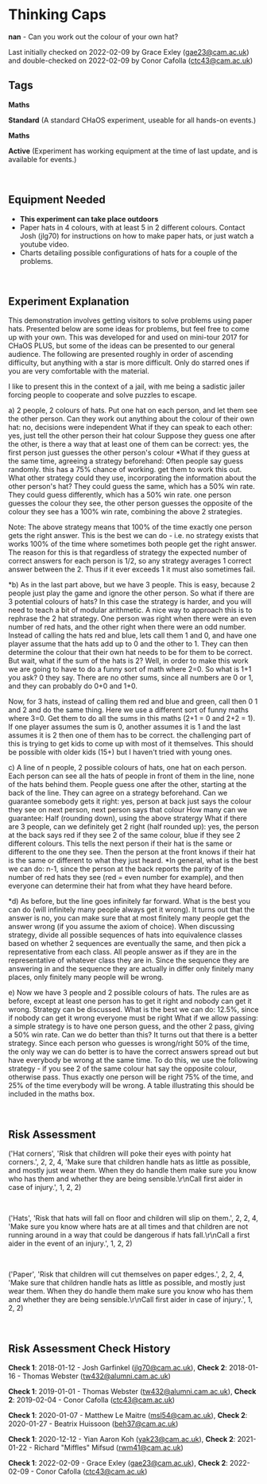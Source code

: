 # Thinking Caps

**nan** - Can you work out the colour of your own hat?

Last initially checked on 2022-02-09 by Grace Exley (gae23@cam.ac.uk) and double-checked on 2022-02-09 by Conor Cafolla (ctc43@cam.ac.uk)

## Tags
<!--- Start Tags (DO NOT REMOVE THIS COMMENT) --->

**Maths**

**Standard** (A standard CHaOS experiment, useable for all hands-on events.)

**Maths**

**Active** (Experiment has working equipment at the time of last update, and is available for events.)
<!--- End Tags (DO NOT REMOVE THIS COMMENT) --->

<br/>

## Equipment Needed 
- **This experiment can take place outdoors**
- Paper hats in 4 colours, with at least 5 in 2 different colours. Contact Josh (jlg70) for instructions on how to make paper hats, or just watch a youtube video.
- Charts detailing possible configurations of hats for a couple of the problems.

<br/>

## Experiment Explanation 

This demonstration involves getting visitors to solve problems using paper hats. Presented below are some ideas for problems, but feel free to come up with your own. This was developed for and used on mini-tour 2017 for CHaOS PLUS, but some of the ideas can be presented to our general audience. The following are presented roughly in order of ascending difficulty, but anything with a star is more difficult. Only do starred ones if you are very comfortable with the material.

I like to present this in the context of a jail, with me being a sadistic jailer forcing people to cooperate and solve puzzles to escape.

a) 2 people, 2 colours of hats. Put one hat on each person, and let them see the other person. 
Can they work out anything about the colour of their own hat: no, decisions were independent
What if they can speak to each other: yes, just tell the other person their hat colour
Suppose they guess one after the other, is there a way that at least one of them can be correct: yes, the first person just guesses the other person's colour
*What if they guess at the same time, agreeing a strategy beforehand: Often people say guess randomly. this has a 75% chance of working. get them to work this out. What other strategy could they use, incorporating the information about the other person's hat? They could guess the same, which has a 50% win rate. They could guess differently, which has a 50% win rate. one person guesses the colour they see, the other person guesses the opposite of the colour they see has a 100% win rate, combining the above 2 strategies.

Note: The above strategy means that 100% of the time exactly one person gets the right answer. This is the best we can do - i.e. no strategy exists that works 100% of the time where sometimes both people get the right answer. The reason for this is that regardless of strategy the expected number of correct answers for each person is 1/2, so any strategy averages 1 correct answer between the 2. Thus if it ever exceeds 1 it must also sometimes fail.

*b) As in the last part above, but we have 3 people. This is easy, because 2 people just play the game and ignore the other person. So what if there are 3 potential colours of hats? In this case the strategy is harder, and you will need to teach a bit of modular arithmetic. A nice way to approach this is to rephrase the 2 hat strategy. One person was right when there were an even number of red hats, and the other right when there were an odd number. Instead of calling the hats red and blue, lets call them 1 and 0, and have one player assume that the hats add up to 0 and the other to 1. They can then determine the colour that their own hat needs to be for them to be correct. But wait, what if the sum of the hats is 2? Well, in order to make this work we are going to have to do a funny sort of math where 2=0. So what is 1+1 you ask? 0 they say. There are no other sums, since all numbers are 0 or 1, and they can probably do 0+0 and 1+0. 

Now, for 3 hats, instead of calling them red and blue and green, call then 0 1 and 2 and do the same thing. Here we use a different sort of funny maths where 3=0. Get them to do all the sums in this maths (2+1 = 0 and 2+2 = 1). If one player assumes the sum is 0, another assumes it is 1 and the last assumes it is 2 then one of them has to be correct. the challenging part of this is trying to get kids to come up with most of it themselves. This should be possible with older kids (15+) but I haven't tried with young ones.

c) A line of n people, 2 possible colours of hats, one hat on each person. Each person can see all the hats of people in front of them in the line, none of the hats behind them. People guess one after the other, starting at the back of the line. They can agree on a strategy beforehand.
Can we guarantee somebody gets it right: yes, person at back just says the colour they see on next person, next person says that colour
How many can we guarantee: Half (rounding down), using the above stratergy
What if there are 3 people, can we definitely get 2 right (half rounded up): yes, the person at the back says red if they see 2 of the same colour, blue if they see 2 different colours. This tells the next person if their hat is the same or different to the one they see. Then the person at the front knows if their hat is the same or different to what they just heard.
*In general, what is the best we can do: n-1, since the person at the back reports the parity of the number of red hats they see (red = even number for example), and then everyone can determine their hat from what they have heard before.

*d) As before, but the line goes infinitely far forward. What is the best you can do (will infinitely many people always get it wrong). It turns out that the answer is no, you can make sure that at most finitely many people get the answer wrong (if you assume the axiom of choice). When discussing strategy, divide all possible sequences of hats into equivalence classes based on whether 2 sequences are eventually the same, and then pick a representative from each class. All people answer as if they are in the representative of whatever class they are in. Since the sequence they are answering in and the sequence they are actually in differ only finitely many places, only finitely many people will be wrong.

e) Now we have 3 people and 2 possible colours of hats. The rules are as before, except at least one person has to get it right and nobody can get it wrong. Strategy can be discussed.
What is the best we can do: 12.5%, since if nobody can get it wrong everyone must be right
What if we allow passing: a simple strategy is to have one person guess, and the other 2 pass, giving a 50% win rate. Can we do better than this? It turns out that there is a better strategy. Since each person who guesses is wrong/right 50% of the time, the only way we can do better is to have the correct answers spread out but have everybody be wrong at the same time. To do this, we use the following strategy - if you see 2 of the same colour hat say the opposite colour, otherwise pass. Thus exactly one person will be right 75% of the time, and 25% of the time everybody will be wrong. A table illustrating this should be included in the maths box.





<br/>

## Risk Assessment

('Hat corners', 'Risk that children will poke their eyes with pointy hat corners.', 2, 2, 4, 'Make sure that children handle hats as little as possible, and mostly just wear them. When they do handle them make sure you know who has them and whether they are being sensible.\r\nCall first aider in case of injury.', 1, 2, 2)

<br/>

('Hats', 'Risk that hats will fall on floor and children will slip on them.', 2, 2, 4, 'Make sure you know where hats are at all times and that children are not running around in a way that could be dangerous if hats fall.\r\nCall a first aider in the event of an injury.', 1, 2, 2)

<br/>

('Paper', 'Risk that children will cut themselves on paper edges.', 2, 2, 4, 'Make sure that children handle hats as little as possible, and mostly just wear them. When they do handle them make sure you know who has them and whether they are being sensible.\r\nCall first aider in case of injury.', 1, 2, 2)

<br/>

## Risk Assessment Check History 

**Check 1**: 2018-01-12 - Josh Garfinkel (jlg70@cam.ac.uk), **Check 2**: 2018-01-16 - Thomas Webster (tw432@alumni.cam.ac.uk)

**Check 1**: 2019-01-01 - Thomas Webster (tw432@alumni.cam.ac.uk), **Check 2**: 2019-02-04 - Conor Cafolla (ctc43@cam.ac.uk)

**Check 1**: 2020-01-07 - Matthew Le Maitre (msl54@cam.ac.uk), **Check 2**: 2020-01-27 - Beatrix Huissoon (beh37@cam.ac.uk)

**Check 1**: 2020-12-12 - Yian Aaron Koh (yak23@cam.ac.uk), **Check 2**: 2021-01-22 - Richard "Miffles" Mifsud (rwm41@cam.ac.uk)

**Check 1**: 2022-02-09 - Grace Exley (gae23@cam.ac.uk), **Check 2**: 2022-02-09 - Conor Cafolla (ctc43@cam.ac.uk)